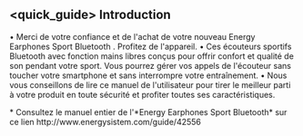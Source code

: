 ## <quick_guide> Introduction

•	Merci de votre confiance et de l'achat de votre nouveau Energy Earphones Sport Bluetooth . Profitez de l'appareil.
•	Ces écouteurs sportifs Bluetooth avec fonction mains libres conçus pour offrir confort et qualité de son pendant votre sport.  Vous pourrez gérer vos appels de l'écouteur sans toucher votre smartphone et sans interrompre votre entraînement.
•	Nous vous conseillons de lire ce manuel de l'utilisateur pour tirer le meilleur parti à votre produit en toute sécurité et profiter toutes ses caractéristiques.

<unique>
* Consultez le manuel entier de l'*Energy Earphones Sport Bluetooth* sur ce lien http://www.energysistem.com/guide/42556 </unique> </quick_guide>

